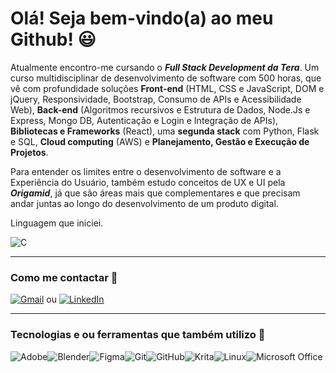 # Olá! Seja bem-vindo(a) ao meu Github! 😃 

Atualmente encontro-me cursando o **_Full Stack Development da Tera_**. Um curso multidisciplinar de desenvolvimento de software com 500 horas, que vê com profundidade soluções **Front-end** (HTML, CSS e JavaScript, DOM e jQuery, Responsividade, Bootstrap, Consumo de APIs e Acessibilidade Web), **Back-end** (Algoritmos recursivos e Estrutura de Dados, Node.Js e Express, Mongo DB, Autenticação e Login e Integração de APIs), **Bibliotecas e Frameworks** (React), uma **segunda stack** com Python, Flask e SQL, **Cloud computing** (AWS) e **Planejamento, Gestão e Execução de Projetos**.  

Para entender os limites entre o desenvolvimento de software e a Experiência do Usuário, também estudo conceitos de UX e UI pela **_Origamid_**, já que são áreas mais que complementares e que precisam andar juntas ao longo do desenvolvimento de um produto digital.


Linguagem que iniciei.

![C](https://img.shields.io/badge/c-%2300599C.svg?style=for-the-badge&logo=c&logoColor=white)

----
### Como me contactar 📧  
[![Gmail](https://img.shields.io/badge/Gmail-D14836?style=for-the-badge&logo=gmail&logoColor=white&link=mailto:luizreis.3d@gmail.com)](mailto:luizreis.3d@gmail.com)  ou  [![LinkedIn](https://img.shields.io/badge/linkedin-%230077B5.svg?style=for-the-badge&logo=linkedin&logoColor=white&link=https://https://www.linkedin.com/in/luizreis3d/)](https://www.linkedin.com/in/luizreis3d/)

----
### Tecnologias e ou ferramentas que também utilizo 💾
![Adobe](https://img.shields.io/badge/adobe-%23FF0000.svg?style=for-the-badge&logo=adobe&logoColor=white)![Blender](https://img.shields.io/badge/blender-%23F5792A.svg?style=for-the-badge&logo=blender&logoColor=white)![Figma](https://img.shields.io/badge/figma-%23F24E1E.svg?style=for-the-badge&logo=figma&logoColor=white)![Git](https://img.shields.io/badge/git-%23F05033.svg?style=for-the-badge&logo=git&logoColor=white)![GitHub](https://img.shields.io/badge/github-%23121011.svg?style=for-the-badge&logo=github&logoColor=white)![Krita](https://img.shields.io/badge/Krita-203759?style=for-the-badge&logo=krita&logoColor=EEF37B)![Linux](https://img.shields.io/badge/Linux-FCC624?style=for-the-badge&logo=linux&logoColor=black)![Microsoft Office](https://img.shields.io/badge/Microsoft_Office-D83B01?style=for-the-badge&logo=microsoft-office&logoColor=white)
